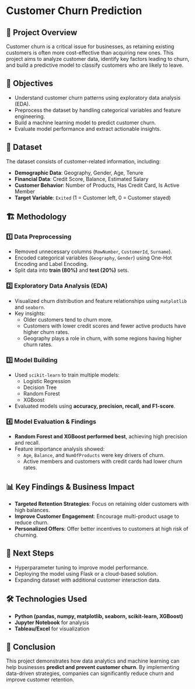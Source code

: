 # Customer Churn Prediction

## 📌 Project Overview

Customer churn is a critical issue for businesses, as retaining existing customers is often more cost-effective than acquiring new ones. This project aims to analyze customer data, identify key factors leading to churn, and build a predictive model to classify customers who are likely to leave.

## 🎯 Objectives

- Understand customer churn patterns using exploratory data analysis (EDA).
- Preprocess the dataset by handling categorical variables and feature engineering.
- Build a machine learning model to predict customer churn.
- Evaluate model performance and extract actionable insights.

## 📂 Dataset

The dataset consists of customer-related information, including:

- **Demographic Data**: Geography, Gender, Age, Tenure
- **Financial Data**: Credit Score, Balance, Estimated Salary
- **Customer Behavior**: Number of Products, Has Credit Card, Is Active Member
- **Target Variable**: `Exited` (1 = Customer left, 0 = Customer stayed)

## 🏗️ Methodology

### 1️⃣ **Data Preprocessing**

- Removed unnecessary columns (`RowNumber`, `CustomerId`, `Surname`).
- Encoded categorical variables (`Geography`, `Gender`) using One-Hot Encoding and Label Encoding.
- Split data into **train (80%)** and **test (20%)** sets.

### 2️⃣ **Exploratory Data Analysis (EDA)**

- Visualized churn distribution and feature relationships using `matplotlib` and `seaborn`.
- Key insights:
  - Older customers tend to churn more.
  - Customers with lower credit scores and fewer active products have higher churn rates.
  - Geography plays a role in churn, with some regions having higher churn rates.

### 3️⃣ **Model Building**

- Used `scikit-learn` to train multiple models:
  - Logistic Regression
  - Decision Tree
  - Random Forest
  - XGBoost
- Evaluated models using **accuracy, precision, recall, and F1-score**.

### 4️⃣ **Model Evaluation & Findings**

- **Random Forest and XGBoost performed best**, achieving high precision and recall.
- Feature importance analysis showed:
  - `Age`, `Balance`, and `NumOfProducts` were key drivers of churn.
  - Active members and customers with credit cards had lower churn rates.

## 📊 Key Findings & Business Impact

- **Targeted Retention Strategies**: Focus on retaining older customers with high balances.
- **Improve Customer Engagement**: Encourage multi-product usage to reduce churn.
- **Personalized Offers**: Offer better incentives to customers at high risk of churning.

## 🚀 Next Steps

- Hyperparameter tuning to improve model performance.
- Deploying the model using Flask or a cloud-based solution.
- Expanding dataset with additional customer interaction data.

## 🛠️ Technologies Used

- **Python (pandas, numpy, matplotlib, seaborn, scikit-learn, XGBoost)**
- **Jupyter Notebook** for analysis
- **Tableau/Excel** for visualization

## 📌 Conclusion

This project demonstrates how data analytics and machine learning can help businesses **predict and prevent customer churn**. By implementing data-driven strategies, companies can significantly reduce churn and improve customer retention.

